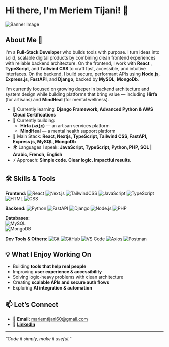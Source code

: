 # Hi there, I'm Meriem Tijani! 👋

![Banner Image](your_banner_image_url_here)

## About Me 🚀

I'm a **Full-Stack Developer** who builds tools with purpose. I turn ideas into solid, scalable digital products by combining clean frontend experiences with reliable backend architecture. On the frontend, I work with **React** , **TypeScript**, and **Tailwind CSS** to craft fast, accessible, and intuitive interfaces. On the backend, I build secure, performant APIs using **Node.js**, **Express.js**, **FastAPI**, and **Django**, backed by **MySQL**, **MongoDb**.

I'm currently focused on growing deeper in backend architecture and system design while building platforms that bring value — including **Hirfa** (for artisans) and **MindHeal** (for mental wellness).


- 🌱 Currently learning: **Django Framework, Advanced Python & AWS Cloud Certifications**
- 🔭 Currently building:  
  - **Hirfa (حِرْفة)** — an artisan services platform  
  - **MindHeal** — a mental health support platform  
- 🧩 Main Stack: **React, Nextjs, TypeScript, Tailwind CSS, FastAPI, Express js, MySQL, MongoDb**
- 🌍 Languages I speak: **JavaScript, TypeScript, Python, PHP, SQL | Arabic, French, English**
- ⚡ Approach: **Simple code. Clear logic. Impactful results.**

## 🛠️ Skills & Tools

**Frontend:**
![React](https://img.shields.io/badge/-React-61DAFB?style=flat-square&logo=react&logoColor=black)
![Next.js](https://img.shields.io/badge/-Next.js-000000?style=flat-square&logo=next.js&logoColor=white)
![TailwindCSS](https://img.shields.io/badge/-TailwindCSS-06B6D4?style=flat-square&logo=tailwind-css&logoColor=white)
![JavaScript](https://img.shields.io/badge/-JavaScript-F7DF1E?style=flat-square&logo=javascript&logoColor=black)
![TypeScript](https://img.shields.io/badge/-TypeScript-3178C6?style=flat-square&logo=typescript&logoColor=white)
![HTML](https://img.shields.io/badge/-HTML-E34F26?style=flat-square&logo=html5&logoColor=white)
![CSS](https://img.shields.io/badge/-CSS-1572B6?style=flat-square&logo=css3&logoColor=white)

**Backend:**
![Python](https://img.shields.io/badge/-Python-3776AB?style=flat-square&logo=python&logoColor=white)
![FastAPI](https://img.shields.io/badge/-FastAPI-009688?style=flat-square&logo=fastapi&logoColor=white)
![Django](https://img.shields.io/badge/-Django-092E20?style=flat-square&logo=django&logoColor=white)
![Node.js](https://img.shields.io/badge/-Node.js-339933?style=flat-square&logo=node.js&logoColor=white)
![PHP](https://img.shields.io/badge/-PHP-777BB4?style=flat-square&logo=php&logoColor=white)

**Databases:**  
![MySQL](https://img.shields.io/badge/-MySQL-4479A1?style=flat-square&logo=mysql&logoColor=white)  
![MongoDB](https://img.shields.io/badge/-MongoDB-47A248?style=flat-square&logo=mongodb&logoColor=white)


**Dev Tools & Others:**
![Git](https://img.shields.io/badge/-Git-F05032?style=flat-square&logo=git&logoColor=white)
![GitHub](https://img.shields.io/badge/-GitHub-181717?style=flat-square&logo=github&logoColor=white)
![VS Code](https://img.shields.io/badge/-VSCode-007ACC?style=flat-square&logo=visual-studio-code&logoColor=white)
![Axios](https://img.shields.io/badge/-Axios-5A29E4?style=flat-square&logo=axios&logoColor=white)
![Postman](https://img.shields.io/badge/-Postman-FF6C37?style=flat-square&logo=postman&logoColor=white)


## 💡 What I Enjoy Working On

- Building **tools that help real people**  
- Improving **user experience & accessibility**  
- Solving logic-heavy problems with clean architecture  
- Creating **scalable APIs and secure auth flows**  
- Exploring **AI integration & automation**

## 📫 Let’s Connect

- 📩 **Email:** mariemtijani60@gmail.com  
- 💼 **[LinkedIn](https://www.linkedin.com/in/meriem-tijani-21baa0203/)**  

---

_“Code it simply, make it useful.”_
